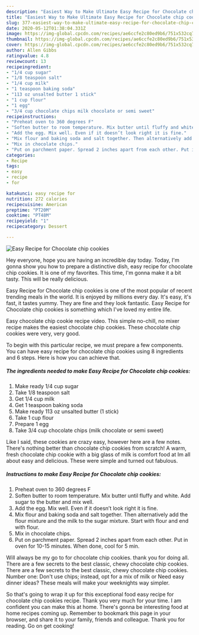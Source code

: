 ```yaml
---
description: "Easiest Way to Make Ultimate Easy Recipe for Chocolate chip cookies"
title: "Easiest Way to Make Ultimate Easy Recipe for Chocolate chip cookies"
slug: 377-easiest-way-to-make-ultimate-easy-recipe-for-chocolate-chip-cookies
date: 2020-05-12T01:38:04.331Z
image: https://img-global.cpcdn.com/recipes/ae6ccfe2c80ed9b6/751x532cq70/easy-recipe-for-chocolate-chip-cookies-recipe-main-photo.jpg
thumbnail: https://img-global.cpcdn.com/recipes/ae6ccfe2c80ed9b6/751x532cq70/easy-recipe-for-chocolate-chip-cookies-recipe-main-photo.jpg
cover: https://img-global.cpcdn.com/recipes/ae6ccfe2c80ed9b6/751x532cq70/easy-recipe-for-chocolate-chip-cookies-recipe-main-photo.jpg
author: Allen Gibbs
ratingvalue: 4.8
reviewcount: 13
recipeingredient:
- "1/4 cup sugar"
- "1/8 teaspoon salt"
- "1/4 cup milk"
- "1 teaspoon baking soda"
- "113 oz unsalted butter 1 stick"
- "1 cup flour"
- "1 egg"
- "3/4 cup chocolate chips milk chocolate or semi sweet"
recipeinstructions:
- "Preheat oven to 360 degrees F"
- "Soften butter to room temperature. Mix butter until fluffy and white. Add sugar to the butter and mix well."
- "Add the egg. Mix well. Even if it doesn’t look right it is fine."
- "Mix flour and baking soda and salt together. Then alternatively add the flour mixture and the milk to the sugar mixture. Start with flour and end with flour."
- "Mix in chocolate chips."
- "Put on parchment paper. Spread 2 inches apart from each other. Put in oven for 10-15 minutes. When done, cool for 5 min."
categories:
- Recipe
tags:
- easy
- recipe
- for

katakunci: easy recipe for 
nutrition: 272 calories
recipecuisine: American
preptime: "PT20M"
cooktime: "PT48M"
recipeyield: "1"
recipecategory: Dessert

---
```



![Easy Recipe for Chocolate chip cookies](https://img-global.cpcdn.com/recipes/ae6ccfe2c80ed9b6/751x532cq70/easy-recipe-for-chocolate-chip-cookies-recipe-main-photo.jpg)

Hey everyone, hope you are having an incredible day today. Today, I'm gonna show you how to prepare a distinctive dish, easy recipe for chocolate chip cookies. It is one of my favorites. This time, I'm gonna make it a bit tasty. This will be really delicious.

Easy Recipe for Chocolate chip cookies is one of the most popular of recent trending meals in the world. It is enjoyed by millions every day. It's easy, it's fast, it tastes yummy. They are fine and they look fantastic. Easy Recipe for Chocolate chip cookies is something which I've loved my entire life.

Easy chocolate chip cookie recipe video. This simple no-chill, no mixer recipe makes the easiest chocolate chip cookies. These chocolate chip cookies were very, very good.


To begin with this particular recipe, we must prepare a few components. You can have easy recipe for chocolate chip cookies using 8 ingredients and 6 steps. Here is how you can achieve that.

<!--inarticleads1-->

##### The ingredients needed to make Easy Recipe for Chocolate chip cookies:

1. Make ready 1/4 cup sugar
1. Take 1/8 teaspoon salt
1. Get 1/4 cup milk
1. Get 1 teaspoon baking soda
1. Make ready 113 oz unsalted butter (1 stick)
1. Take 1 cup flour
1. Prepare 1 egg
1. Take 3/4 cup chocolate chips (milk chocolate or semi sweet)


Like I said, these cookies are crazy easy, however here are a few notes. There&#39;s nothing better than chocolate chip cookies from scratch! A warm, fresh chocolate chip cookie with a big glass of milk is comfort food at Im all about easy and delicious. These were simple and turned out fabulous. 

<!--inarticleads2-->

##### Instructions to make Easy Recipe for Chocolate chip cookies:

1. Preheat oven to 360 degrees F
1. Soften butter to room temperature. Mix butter until fluffy and white. Add sugar to the butter and mix well.
1. Add the egg. Mix well. Even if it doesn’t look right it is fine.
1. Mix flour and baking soda and salt together. Then alternatively add the flour mixture and the milk to the sugar mixture. Start with flour and end with flour.
1. Mix in chocolate chips.
1. Put on parchment paper. Spread 2 inches apart from each other. Put in oven for 10-15 minutes. When done, cool for 5 min.


Will always be my go to for chocolate chip cookies. thank you for doing all. There are a few secrets to the best classic, chewy chocolate chip cookies. There are a few secrets to the best classic, chewy chocolate chip cookies. Number one: Don&#39;t use chips; instead, opt for a mix of milk or Need easy dinner ideas? These meals will make your weeknights way simpler. 

So that's going to wrap it up for this exceptional food easy recipe for chocolate chip cookies recipe. Thank you very much for your time. I am confident you can make this at home. There's gonna be interesting food at home recipes coming up. Remember to bookmark this page in your browser, and share it to your family, friends and colleague. Thank you for reading. Go on get cooking!
